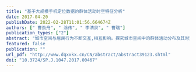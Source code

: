 ```yaml
---
title: "基于大规模手机定位数据的群体活动时空特征分析"
date: 2017-04-20
publishDate: 2022-02-28T11:01:56.664674Z
authors: [" 曹劲舟", " 涂伟", " 李清泉", " 曹瑞"]
publication_types: ["2"]
abstract: "城市空间与居民行为不断交互,相互影响。探究城市空间中的群体活动分布及其时空变化能够帮助数据驱动的城市规划与城市治理。基于大数据的时空间群体活动研究是当前时空大数据研究的一个热点。本文以深圳市为例,基于约1000万手机用户在某一工作日的基站尺度的手机定位数据,识别用户停留位置和停留活动,重建活动语义信息,分析用户的停留点和停留活动的分布差异,研究群体活动的时空分布模式,探讨人群活动模式的多样分布特征。研究表明：停留位置和活动分布存在差异,每人每天平均的停留个数约为2.1个,而每人每天平均从事的活动约为3.4个;不同类型的活动在时间上存在波动;群体活动存在空间分异特征,整体上服从&ldquo;空间幂律&rdquo;。本研究揭示了城市空间中群体活动的多样性及其时空分布特征,对于城市居民活动研究、城市交通优化和城市规划具有重要的意义。"
featured: false
publication: ""
url_pdf: "http://www.dqxxkx.cn/CN/abstract/abstract39123.shtml"
doi: "10.3724/SP.J.1047.2017.00467"
---
```


